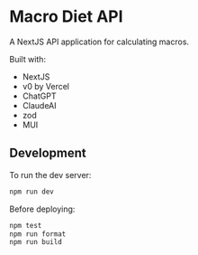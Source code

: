 # Macro Diet API

A NextJS API application for calculating macros.

Built with:

- NextJS
- v0 by Vercel
- ChatGPT
- ClaudeAI
- zod
- MUI

## Development

To run the dev server:

```bash
npm run dev
```

Before deploying:

```bash
npm test
npm run format
npm run build
```
